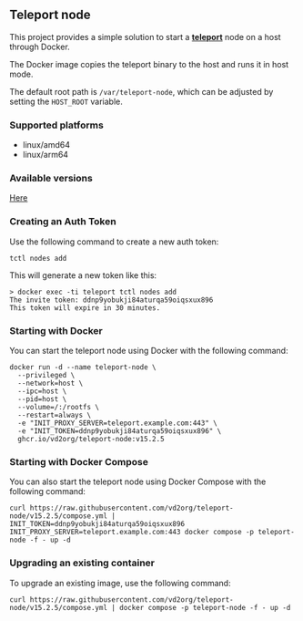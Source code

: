 Teleport node
-------------

This project provides a simple solution to start a **[teleport](https://goteleport.com/)** node on a host through Docker. 

The Docker image copies the teleport binary to the host and runs it in host mode.

The default root path is `/var/teleport-node`, which can be adjusted by setting the `HOST_ROOT` variable.

### Supported platforms

* linux/amd64
* linux/arm64

### Available versions

[Here](https://github.com/users/vd2org/packages/container/package/teleport-node)

### Creating an Auth Token

Use the following command to create a new auth token:

```shell
tctl nodes add
```

This will generate a new token like this:

```shell
> docker exec -ti teleport tctl nodes add
The invite token: ddnp9yobukji84aturqa59oiqsxux896
This token will expire in 30 minutes.
```

### Starting with Docker

You can start the teleport node using Docker with the following command:

```shell
docker run -d --name teleport-node \
  --privileged \
  --network=host \
  --ipc=host \
  --pid=host \
  --volume=/:/rootfs \
  --restart=always \
  -e "INIT_PROXY_SERVER=teleport.example.com:443" \
  -e "INIT_TOKEN=ddnp9yobukji84aturqa59oiqsxux896" \
  ghcr.io/vd2org/teleport-node:v15.2.5
```

### Starting with Docker Compose

You can also start the teleport node using Docker Compose with the following command:

```shell
curl https://raw.githubusercontent.com/vd2org/teleport-node/v15.2.5/compose.yml |
INIT_TOKEN=ddnp9yobukji84aturqa59oiqsxux896 INIT_PROXY_SERVER=teleport.example.com:443 docker compose -p teleport-node -f - up -d
```

### Upgrading an existing container

To upgrade an existing image, use the following command:

```shell
curl https://raw.githubusercontent.com/vd2org/teleport-node/v15.2.5/compose.yml | docker compose -p teleport-node -f - up -d
```
